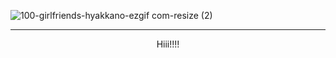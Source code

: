 ![100-girlfriends-hyakkano-ezgif com-resize (2)](https://github.com/Ronybtw/Ronybtw/assets/88377661/5ab7305d-2b49-4adc-adb2-27e8271cf998)
***

<p align="center">
Hiii!!!!
</p>



<!--
**Ronybtw/Ronybtw** is a ✨ _special_ ✨ repository because its `README.md` (this file) appears on your GitHub profile.

Here are some ideas to get you started:

- 🔭 I’m currently working on ...
- 🌱 I’m currently learning ...
- 👯 I’m looking to collaborate on ...
- 🤔 I’m looking for help with ...
- 💬 Ask me about ...
- 📫 How to reach me: ...
- 😄 Pronouns: ...
- ⚡ Fun fact: ...
-->

